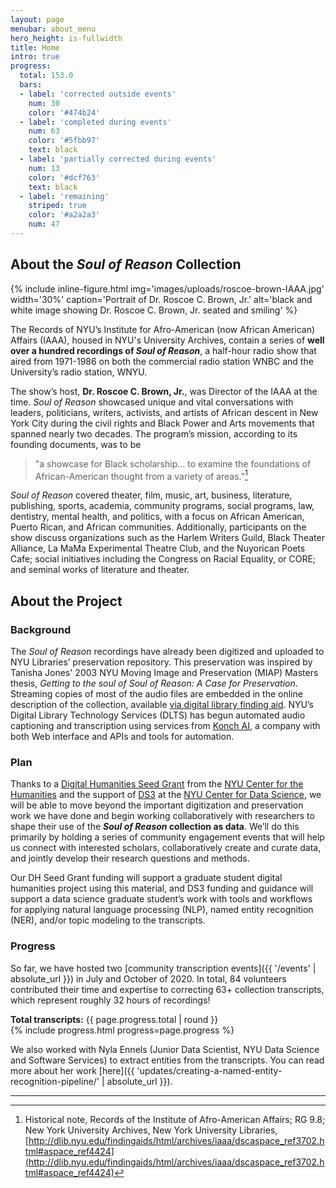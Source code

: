 ```yaml
---
layout: page
menubar: about_menu
hero_height: is-fullwidth
title: Home
intro: true
progress:
  total: 153.0
  bars:
  - label: 'corrected outside events'
    num: 30
    color: '#474b24'
  - label: 'completed during events'
    num: 63
    color: '#5fbb97'
    text: black
  - label: 'partially corrected during events'
    num: 13
    color: '#dcf763'
    text: black
  - label: 'remaining'
    striped: true
    color: '#a2a2a3'
    num: 47
---
```




## About the *Soul of Reason* Collection

{% include inline-figure.html
  img='images/uploads/roscoe-brown-IAAA.jpg'
  width='30%'
  caption='Portrait of Dr. Roscoe C. Brown, Jr.'
  alt='black and white image showing Dr. Roscoe C. Brown, Jr. seated and smiling' %}

The Records of NYU’s Institute for Afro-American (now African American) Affairs (IAAA), housed in NYU's University Archives, contain a series of **well over a hundred recordings of *Soul of Reason***, a half-hour radio show that aired from 1971-1986 on both the commercial radio station WNBC and the University’s radio station, WNYU.

The show’s host, **Dr. Roscoe C. Brown, Jr.**, was Director of the IAAA at the time. *Soul of Reason* showcased unique and vital conversations with leaders, politicians, writers, activists, and artists of African descent in New York City during the civil rights and Black Power and Arts movements that spanned nearly two decades. The program’s mission, according to its founding documents, was to be

> "a showcase for Black scholarship...
> to examine the foundations of African-American thought from a variety of areas.”[^1]


*Soul of Reason* covered theater, film, music, art, business, literature, publishing, sports, academia, community programs, social programs, law, dentistry, mental health, and politics, with a focus on African American, Puerto Rican, and African communities. Additionally, participants on the show discuss organizations such as the Harlem Writers Guild, Black Theater Alliance, La MaMa Experimental Theatre Club, and the Nuyorican Poets Cafe; social initiatives including the Congress on Racial Equality, or CORE; and seminal works of literature and theater.

## About the Project

### Background
The *Soul of Reason* recordings have already been digitized and uploaded to NYU Libraries’ preservation repository. This preservation was inspired by Tanisha Jones' 2003 NYU Moving Image and Preservation (MIAP) Masters thesis, *Getting to the soul of Soul of Reason: A Case for Preservation*. Streaming copies of most of the audio files are embedded in the online description of the collection, available [via digital library finding aid](http://dlib.nyu.edu/findingaids/html/archives/iaaa/dscaspace_ref3702.html#aspace_ref4424). NYU’s Digital Library Technology Services (DLTS) has begun automated audio captioning and transcription using services from [Konch AI](https://www.konch.ai/), a company with both Web interface and APIs and tools for automation.

### Plan
Thanks to a [Digital Humanities Seed Grant](https://nyuhumanities.org/funded-activities/digital-humanities-seed-grant/) from the [NYU Center for the Humanities](https://nyuhumanities.org/) and the support of [DS3](https://cds.nyu.edu/ds3/) at the [NYU Center for Data Science](https://cds.nyu.edu/), we will be able to move beyond the important digitization and preservation work we have done and begin working collaboratively with researchers to shape their use of the **_Soul of Reason_ collection as data**. We’ll do this primarily by holding a series of community engagement events that will help us connect with interested scholars, collaboratively create and curate data, and jointly develop their research questions and methods.

Our DH Seed Grant funding will support a graduate student digital humanities project using this material, and DS3 funding and guidance will support a data science graduate student’s work with tools and workflows for applying natural language processing (NLP), named entity recognition (NER), and/or topic modeling to the transcripts.

### Progress

So far, we have hosted two [community transcription events]({{ '/events' | absolute_url }}) in July and October of 2020. In total, 84 volunteers contributed their time and expertise to correcting 63+ collection transcripts, which represent roughly 32 hours of recordings!

__Total transcripts:__ {{ page.progress.total | round }}  
{% include progress.html progress=page.progress %}

We also worked with Nyla Ennels (Junior Data Scientist, NYU Data Science and Software Services) to extract entities from the transcripts. You can read more about her work [here]({{ 'updates/creating-a-named-entity-recognition-pipeline/' | absolute_url }}).


----

[^1]: Historical note, Records of the Institute of Afro-American Affairs; RG 9.8; New York University Archives, New York University Libraries, [http://dlib.nyu.edu/findingaids/html/archives/iaaa/dscaspace_ref3702.html#aspace_ref4424](http://dlib.nyu.edu/findingaids/html/archives/iaaa/dscaspace_ref3702.html#aspace_ref4424)
